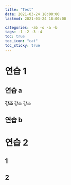 ```yaml
---
title: "Test"
date: 2021-03-24 18:00:00
lastmod: 2021-03-24 18:00:00

categories: -ab -o -a -b
tags: -1 -2 -3 -4 
toc: true
toc_icon: "cat"
toc_sticky: true
---
```



# 연습 1

## 연습 a
 **강조** 강조 강조

## 연습 b

# 연습 2

## 1

## 2
